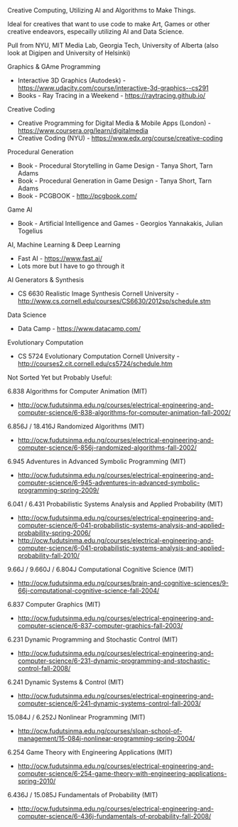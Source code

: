 Creative Computing, Utilizing AI and Algorithms to Make Things.

Ideal for creatives that want to use code to make Art, Games or other creative endeavors, especailly utilizing AI and Data Science.

Pull from NYU, MIT Media Lab, Georgia Tech, University of Alberta (also look at Digipen and University of Helsinki)


Graphics & GAme Programming
- Interactive 3D Graphics (Autodesk) - https://www.udacity.com/course/interactive-3d-graphics--cs291
- Books - Ray Tracing in a Weekend - https://raytracing.github.io/

Creative Coding
- Creative Programming for Digital Media & Mobile Apps (London) - https://www.coursera.org/learn/digitalmedia
- Creative Coding (NYU) - https://www.edx.org/course/creative-coding

Procedural Generation
- Book - Procedural Storytelling in Game Design - Tanya Short, Tarn Adams 
- Book - Procedural Generation in Game Design - Tanya Short, Tarn Adams
- Book - PCGBOOK - http://pcgbook.com/

Game AI
- Book - Artificial Intelligence and Games - Georgios Yannakakis, Julian Togelius

AI, Machine Learning & Deep Learning
- Fast AI - https://www.fast.ai/
- Lots more but I have to go through it

AI Generators & Synthesis
- CS 6630 Realistic Image Synthesis Cornell University - http://www.cs.cornell.edu/courses/CS6630/2012sp/schedule.stm

Data Science
- Data Camp - https://www.datacamp.com/

Evolutionary Computation
- CS 5724 Evolutionary Computation Cornell University - http://courses2.cit.cornell.edu/cs5724/schedule.htm



Not Sorted Yet but Probably Useful:

6.838 Algorithms for Computer Animation (MIT)
- http://ocw.fudutsinma.edu.ng/courses/electrical-engineering-and-computer-science/6-838-algorithms-for-computer-animation-fall-2002/

6.856J / 18.416J Randomized Algorithms (MIT)
- http://ocw.fudutsinma.edu.ng/courses/electrical-engineering-and-computer-science/6-856j-randomized-algorithms-fall-2002/

6.945 Adventures in Advanced Symbolic Programming (MIT)
- http://ocw.fudutsinma.edu.ng/courses/electrical-engineering-and-computer-science/6-945-adventures-in-advanced-symbolic-programming-spring-2009/

6.041 / 6.431 Probabilistic Systems Analysis and Applied Probability (MIT)
- http://ocw.fudutsinma.edu.ng/courses/electrical-engineering-and-computer-science/6-041-probabilistic-systems-analysis-and-applied-probability-spring-2006/
- http://ocw.fudutsinma.edu.ng/courses/electrical-engineering-and-computer-science/6-041-probabilistic-systems-analysis-and-applied-probability-fall-2010/

9.66J / 9.660J / 6.804J Computational Cognitive Science (MIT)
- http://ocw.fudutsinma.edu.ng/courses/brain-and-cognitive-sciences/9-66j-computational-cognitive-science-fall-2004/

6.837 Computer Graphics (MIT)
- http://ocw.fudutsinma.edu.ng/courses/electrical-engineering-and-computer-science/6-837-computer-graphics-fall-2003/

6.231 Dynamic Programming and Stochastic Control (MIT)
- http://ocw.fudutsinma.edu.ng/courses/electrical-engineering-and-computer-science/6-231-dynamic-programming-and-stochastic-control-fall-2008/

6.241 Dynamic Systems & Control (MIT)
- http://ocw.fudutsinma.edu.ng/courses/electrical-engineering-and-computer-science/6-241-dynamic-systems-control-fall-2003/ 

15.084J / 6.252J Nonlinear Programming (MIT)
- http://ocw.fudutsinma.edu.ng/courses/sloan-school-of-management/15-084j-nonlinear-programming-spring-2004/

6.254 Game Theory with Engineering Applications (MIT)
- http://ocw.fudutsinma.edu.ng/courses/electrical-engineering-and-computer-science/6-254-game-theory-with-engineering-applications-spring-2010/

6.436J / 15.085J Fundamentals of Probability (MIT)
- http://ocw.fudutsinma.edu.ng/courses/electrical-engineering-and-computer-science/6-436j-fundamentals-of-probability-fall-2008/


